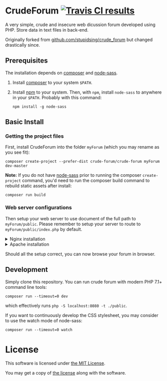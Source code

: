 # CrudeForum [![Travis CI results][travis-badge]][travis]

A very simple, crude and insecure web dicussion forum developed using PHP. Store data in text files in back-end.

Originally forked from [github.com/stupidsing/crude_forum](https://github.com/stupidsing/crude_forum) but changed drastically since.

[travis]: https://travis-ci.org/crude-forum/crude-forum
[travis-badge]: https://api.travis-ci.org/crude-forum/crude-forum.svg?branch=master

## Prerequisites

The installation depends on [composer] and [node-sass].

1. Install [composer] to your system `$PATH`.

1. Install [npm] to your system. Then, with `npm`, install `node-sass` to anywhere in your `$PATH`. Probably with this command:

   ```shell
   npm install -g node-sass
   ```
[composer]: https://getcomposer.org/download/
[node-sass]: https://www.npmjs.com/package/node-sass
[npm]: https://www.npmjs.com/package/npm

## Basic Install

### Getting the project files

First, install CrudeForum into the folder `myForum` (which you may rename as you see fit):

```shell
composer create-project --prefer-dist crude-forum/crude-forum myForum dev-master
```

**Note:** If you do not have [node-sass] prior to running the composer `create-project` command,
you'd need to run the composer build command to rebuild static assets after install:

```shell
composer run build
```

### Web server configurations

Then setup your web server to use document of the full path to `myForum/public`. Please remember
to setup your server to route to `myForum/public/index.php` by default.

<details><summary>Nginx installation</summary><p>

For [Nginx][nginx], assuming you have `$document_root` points to `myForum/public`, this means
to have something like this in your config:

```nginx
location /  {
    ...
    fastcgi_param   SCRIPT_FILENAME  $document_root/index.php;
    ...
}
```

</p>
</details>

<details><summary>Apache installation</summary><p>

For [Apache][apache], please remember to setup [AllowOverride all][AllowOverride] in the appropriate
[Directory] section so the [.htaccess](public/.htaccess) file can work for you. Probably something
like this:

```apache
<VirtualHost "my-forum.com">
    DocumentRoot "/home/to/myForum/public"
    <Directory "/home/to/myForum/public">
        AllowOverride all
    </Directory>
</VirtualHost>
```

</p>
</details>


[nginx]: https://nginx.org/en/
[apache]: https://httpd.apache.org/
[Directory]: https://httpd.apache.org/docs/2.4/mod/core.html#directory
[AllowOverride]: https://httpd.apache.org/docs/2.4/mod/core.html#allowoverride

Should all the setup correct, you can now browse your forum in browser.

## Development

Simply clone this repository. You can run crude forum with modern PHP 7.1+ command line tools:

```shell
composer run --timeout=0 dev
```

which effectively runs `php -S localhost:8080 -t ./public`.

If you want to continuously develop the CSS stylesheet, you may consider to use the watch mode of node-sass:

```shell
composer run --timeout=0 watch
```

# License

This software is licensed under [the MIT License](https://opensource.org/licenses/MIT).

You may get a copy of [the license](LICENSE.md) along with the software.